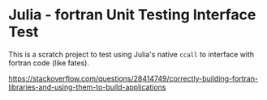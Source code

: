 # Julia - fortran Unit Testing Interface Test

This is a scratch project to test using Julia's native `ccall` to interface with fortran code (like fates).

https://stackoverflow.com/questions/28414749/correctly-building-fortran-libraries-and-using-them-to-build-applications